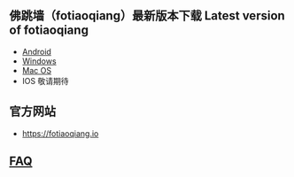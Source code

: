 
## 佛跳墙（fotiaoqiang）最新版本下载 Latest version of fotiaoqiang</a>
- <a href="https://github.com/getfotiaoqiang/download/releases/download/V2.4.1/fotiaoqiang-v2.4.1-1.apk"> Android </a>
- <a href="https://github.com/getfotiaoqiang/download/releases/download/V2.4.0/fotiaoqiang-2.4.0-1-Setup.exe"> Windows </a>
- <a href="https://github.com/getfotiaoqiang/download/releases/download/V2.4.0/v240-1_fotiaoqiang_darwin_amd64_install.dmg"> Mac OS </a>
- IOS 敬请期待

## 官方网站
- https://fotiaoqiang.io


## <a href="https://github.com/getfotiaoqiang/fotiaoqiang/wiki/FAQ">FAQ</a>
